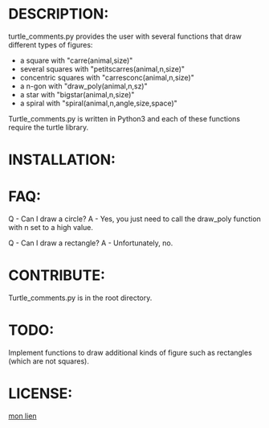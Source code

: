 DESCRIPTION:
===========
turtle_comments.py provides the user with several functions that draw different types of figures:

* a square with "carre(animal,size)" 
* several squares with "petitscarres(animal,n,size)"
* concentric squares with "carresconc(animal,n,size)"
* a n-gon with "draw_poly(animal,n,sz)"
* a star with "bigstar(animal,n,size)"
* a spiral with "spiral(animal,n,angle,size,space)"

Turtle_comments.py is written in Python3 and each of these functions require the turtle library.

INSTALLATION:
============

FAQ:
===
Q - Can I draw a circle? 
A - Yes, you just need to call the draw_poly function with n set to a high value.

Q - Can I draw a rectangle?
A - Unfortunately, no.

CONTRIBUTE:
==========
Turtle_comments.py is in the root directory.

TODO:
====
Implement functions to draw additional kinds of figure such as rectangles (which are not squares).

LICENSE:
=======
[mon lien](http://)
